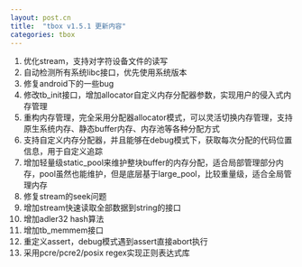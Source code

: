 ```yaml
---
layout: post.cn
title:  "tbox v1.5.1 更新内容"
categories: tbox
---
```


1. 优化stream，支持对字符设备文件的读写
2. 自动检测所有系统libc接口，优先使用系统版本
3. 修复android下的一些bug
4. 修改tb_init接口，增加allocator自定义内存分配器参数，实现用户的侵入式内存管理
5. 重构内存管理，完全采用分配器allocator模式，可以灵活切换内存管理，支持原生系统内存、静态buffer内存、内存池等各种分配方式
6. 支持自定义内存分配器，并且能够在debug模式下，获取每次分配的代码位置信息，用于自定义追踪
7. 增加轻量级static_pool来维护整块buffer的内存分配，适合局部管理部分内存，pool虽然也能维护，但是底层基于large_pool，比较重量级，适合全局管理内存
8. 修复stream的seek问题
9. 增加stream快速读取全部数据到string的接口
10. 增加adler32 hash算法
11. 增加tb_memmem接口
12. 重定义assert，debug模式遇到assert直接abort执行
13. 采用pcre/pcre2/posix regex实现正则表达式库

